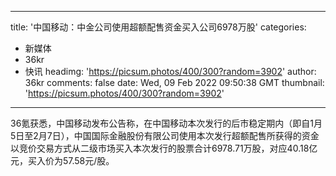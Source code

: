 
---
title: '中国移动：中金公司使用超额配售资金买入公司6978万股'
categories: 
 - 新媒体
 - 36kr
 - 快讯
headimg: 'https://picsum.photos/400/300?random=3902'
author: 36kr
comments: false
date: Wed, 09 Feb 2022 09:50:38 GMT
thumbnail: 'https://picsum.photos/400/300?random=3902'
---

<div>   
36氪获悉，中国移动发布公告称，在中国移动本次发行的后市稳定期内（即自1月5日至2月7日），中国国际金融股份有限公司使用本次发行超额配售所获得的资金以竞价交易方式从二级市场买入本次发行的股票合计6978.71万股，对应40.18亿元，买入价为57.58元/股。  
</div>
            